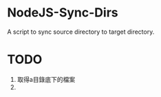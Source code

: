# NodeJS-Sync-Dirs
A script to sync source directory to target directory.

# TODO

1. 取得a目錄底下的檔案
2. 